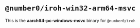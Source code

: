 # `@number0/iroh-win32-arm64-msvc`

This is the **aarch64-pc-windows-msvc** binary for `@number0/iroh`
